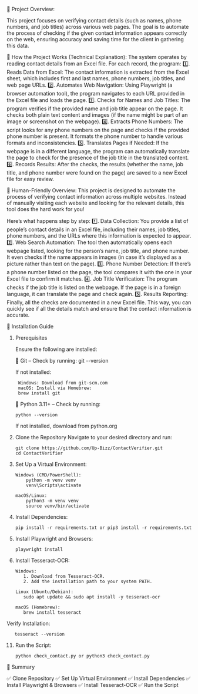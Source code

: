 📅 Project Overview:

This project focuses on verifying contact details (such as names, phone numbers, and job titles) across various web pages. The goal is to automate the process of checking if the given contact information appears correctly on the web, ensuring accuracy and saving time for the client in gathering this data.

🔔 How the Project Works (Technical Explanation):
The system operates by reading contact details from an Excel file. For each record, the program:
    1️⃣. Reads Data from Excel: The contact information is extracted from the Excel sheet, which includes first and last names, phone numbers, job titles, and web page URLs.
    2️⃣. Automates Web Navigation: Using Playwright (a browser automation tool), the program navigates to each URL provided in the Excel file and loads the page.
    3️⃣. Checks for Names and Job Titles: The program verifies if the provided name and job title appear on the page. It checks both plain text content and images (if the name might be part of an image or screenshot on the webpage).
    4️⃣. Extracts Phone Numbers: The script looks for any phone numbers on the page and checks if the provided phone number is present. It formats the phone number to handle various formats and inconsistencies.
    5️⃣. Translates Pages if Needed: If the webpage is in a different language, the program can automatically translate the page to check for the presence of the job title in the translated content.
    6️⃣. Records Results: After the checks, the results (whether the name, job title, and phone number were found on the page) are saved to a new Excel file for easy review.

🔔 Human-Friendly Overview:
This project is designed to automate the process of verifying contact information across multiple websites. Instead of manually visiting each website and looking for the relevant details, this tool does the hard work for you!

Here’s what happens step by step:
    1️⃣. Data Collection: You provide a list of people’s contact details in an Excel file, including their names, job titles, phone numbers, and the URLs where this information is expected to appear.
    2️⃣. Web Search Automation: The tool then automatically opens each webpage listed, looking for the person’s name, job title, and phone number. It even checks if the name appears in images (in case it’s displayed as a picture rather than text on the page).
    3️⃣. Phone Number Detection: If there’s a phone number listed on the page, the tool compares it with the one in your Excel file to confirm it matches.
    4️⃣. Job Title Verification: The program checks if the job title is listed on the webpage. If the page is in a foreign language, it can translate the page and check again.
    5️⃣. Results Reporting: Finally, all the checks are documented in a new Excel file. This way, you can quickly see if all the details match and ensure that the contact information is accurate.


📂 Installation Guide

1. Prerequisites

    Ensure the following are installed:

    🔹 Git – Check by running:
        git --version

    If not installed:

        Windows: Download from git-scm.com
        macOS: Install via Homebrew:
        brew install git

    🔹 Python 3.11+ – Check by running:
   
       python --version

   If not installed, download from python.org

3. Clone the Repository
    Navigate to your desired directory and run:

       git clone https://github.com/Up-Bizz/ContactVerifier.git
       cd ContactVerifier

5. Set Up a Virtual Environment:

       Windows (CMD/PowerShell):
           python -m venv venv
           venv\Scripts\activate

       macOS/Linux:
           python3 -m venv venv
           source venv/bin/activate

7. Install Dependencies:

       pip install -r requirements.txt or pip3 install -r requirements.txt

9. Install Playwright and Browsers:

       playwright install

11. Install Tesseract-OCR:

        Windows:
           1. Download from Tesseract-OCR.
           2. Add the installation path to your system PATH.

        Linux (Ubuntu/Debian):
           sudo apt update && sudo apt install -y tesseract-ocr
        
        macOS (Homebrew):
           brew install tesseract

   Verify Installation:
       
       tesseract --version

11. Run the Script:

        python check_contact.py or python3 check_contact.py


📌 Summary

✅ Clone Repository
✅ Set Up Virtual Environment
✅ Install Dependencies
✅ Install Playwright & Browsers
✅ Install Tesseract-OCR
✅ Run the Script


